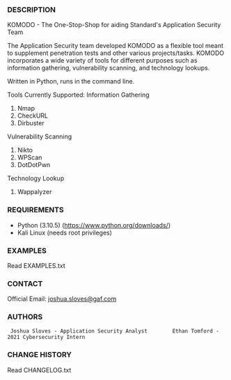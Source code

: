 ### DESCRIPTION ###

KOMODO - The One-Stop-Shop for aiding Standard's Application Security Team

The Application Security team developed KOMODO as a flexible tool meant to supplement penetration tests 
and other various projects/tasks. KOMODO incorporates a wide variety of tools for different purposes 
such as information gathering, vulnerability scanning, and technology lookups.


Written in Python, runs in the command line. 

Tools Currently Supported:
Information Gathering
1. Nmap
2. CheckURL
3. Dirbuster

Vulnerability Scanning
1. Nikto
2. WPScan
3. DotDotPwn

Technology Lookup
1. Wappalyzer


### REQUIREMENTS ###

- Python (3.10.5) (https://www.python.org/downloads/)
- Kali Linux (needs root privileges)


### EXAMPLES ###

Read EXAMPLES.txt


### CONTACT ###

Official Email:   joshua.sloves@gaf.com

### AUTHORS ###

```
 Joshua Sloves - Application Security Analyst        Ethan Tomford - 2021 Cybersecurity Intern

```

### CHANGE HISTORY ###

Read CHANGELOG.txt
